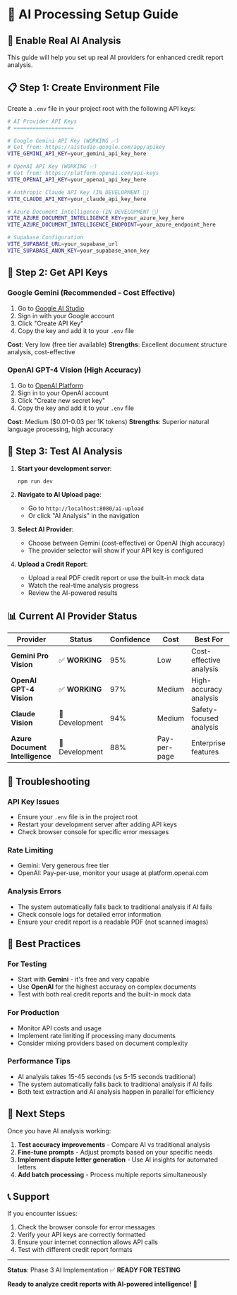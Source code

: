 # 🤖 AI Processing Setup Guide

## 🚀 **Enable Real AI Analysis**

This guide will help you set up real AI providers for enhanced credit report analysis.

## 📋 **Step 1: Create Environment File**

Create a `.env` file in your project root with the following API keys:

```bash
# AI Provider API Keys
# ===================

# Google Gemini API Key (WORKING ✅)
# Get from: https://aistudio.google.com/app/apikey
VITE_GEMINI_API_KEY=your_gemini_api_key_here

# OpenAI API Key (WORKING ✅)
# Get from: https://platform.openai.com/api-keys  
VITE_OPENAI_API_KEY=your_openai_api_key_here

# Anthropic Claude API Key (IN DEVELOPMENT 🚧)
VITE_CLAUDE_API_KEY=your_claude_api_key_here

# Azure Document Intelligence (IN DEVELOPMENT 🚧)
VITE_AZURE_DOCUMENT_INTELLIGENCE_KEY=your_azure_key_here
VITE_AZURE_DOCUMENT_INTELLIGENCE_ENDPOINT=your_azure_endpoint_here

# Supabase Configuration
VITE_SUPABASE_URL=your_supabase_url
VITE_SUPABASE_ANON_KEY=your_supabase_anon_key
```

## 🔑 **Step 2: Get API Keys**

### **Google Gemini (Recommended - Cost Effective)**
1. Go to [Google AI Studio](https://aistudio.google.com/app/apikey)
2. Sign in with your Google account
3. Click "Create API Key"
4. Copy the key and add it to your `.env` file

**Cost**: Very low (free tier available)
**Strengths**: Excellent document structure analysis, cost-effective

### **OpenAI GPT-4 Vision (High Accuracy)**
1. Go to [OpenAI Platform](https://platform.openai.com/api-keys)
2. Sign in to your OpenAI account
3. Click "Create new secret key"
4. Copy the key and add it to your `.env` file

**Cost**: Medium ($0.01-0.03 per 1K tokens)
**Strengths**: Superior natural language processing, high accuracy

## 🧪 **Step 3: Test AI Analysis**

1. **Start your development server**:
   ```bash
   npm run dev
   ```

2. **Navigate to AI Upload page**:
   - Go to `http://localhost:8080/ai-upload`
   - Or click "AI Analysis" in the navigation

3. **Select AI Provider**:
   - Choose between Gemini (cost-effective) or OpenAI (high accuracy)
   - The provider selector will show if your API key is configured

4. **Upload a Credit Report**:
   - Upload a real PDF credit report or use the built-in mock data
   - Watch the real-time analysis progress
   - Review the AI-powered results

## 📊 **Current AI Provider Status**

| Provider | Status | Confidence | Cost | Best For |
|----------|--------|------------|------|----------|
| **Gemini Pro Vision** | ✅ **WORKING** | 95% | Low | Cost-effective analysis |
| **OpenAI GPT-4 Vision** | ✅ **WORKING** | 97% | Medium | High-accuracy analysis |
| **Claude Vision** | 🚧 Development | 94% | Medium | Safety-focused analysis |
| **Azure Document Intelligence** | 🚧 Development | 88% | Pay-per-page | Enterprise features |

## 🔧 **Troubleshooting**

### **API Key Issues**
- Ensure your `.env` file is in the project root
- Restart your development server after adding API keys
- Check browser console for specific error messages

### **Rate Limiting**
- Gemini: Very generous free tier
- OpenAI: Pay-per-use, monitor your usage at platform.openai.com

### **Analysis Errors**
- The system automatically falls back to traditional analysis if AI fails
- Check console logs for detailed error information
- Ensure your credit report is a readable PDF (not scanned images)

## 🎯 **Best Practices**

### **For Testing**
- Start with **Gemini** - it's free and very capable
- Use **OpenAI** for the highest accuracy on complex documents
- Test with both real credit reports and the built-in mock data

### **For Production**
- Monitor API costs and usage
- Implement rate limiting if processing many documents
- Consider mixing providers based on document complexity

### **Performance Tips**
- AI analysis takes 15-45 seconds (vs 5-15 seconds traditional)
- The system automatically falls back to traditional analysis if AI fails
- Both text extraction and AI analysis happen in parallel for efficiency

## 🚀 **Next Steps**

Once you have AI analysis working:

1. **Test accuracy improvements** - Compare AI vs traditional analysis
2. **Fine-tune prompts** - Adjust prompts based on your specific needs  
3. **Implement dispute letter generation** - Use AI insights for automated letters
4. **Add batch processing** - Process multiple reports simultaneously

## 📞 **Support**

If you encounter issues:
1. Check the browser console for error messages
2. Verify your API keys are correctly formatted
3. Ensure your internet connection allows API calls
4. Test with different credit report formats

---

**Status**: Phase 3 AI Implementation ✅ **READY FOR TESTING**

**Ready to analyze credit reports with AI-powered intelligence!** 🎉 